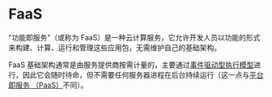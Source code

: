 # FaaS

"功能即服务"（或称为 FaaS）是一种云计算服务，它允许开发人员以功能的形式来构建、计算、运行和管理这些应用包，无需维护自己的基础架构。

FaaS 基础架构通常是由服务提供商按需计量的，主要通过[事件驱动型执行模型](https://www.redhat.com/zh/topics/integration/what-is-event-driven-architecture)进行，因此它会随时待命，但不需要任何服务器进程在后台持续运行（这一点与[平台即服务 （PaaS）](https://www.redhat.com/zh/topics/cloud-computing/what-is-paas)不同）。 

